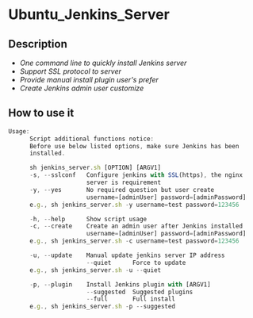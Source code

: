 # Ubuntu_Jenkins_Server

## Description
* *One command line to quickly install Jenkins server*
* *Support SSL protocol to server*
* *Provide manual install plugin user's prefer*
* *Create Jenkins admin user customize*

## How to use it

```javascript
Usage:
      Script additional functions notice:
      Before use below listed options, make sure Jenkins has been
      installed.

      sh jenkins_server.sh [OPTION] [ARGV1]
      -s, --sslconf   Configure jenkins with SSL(https), the nginx
                      server is requirement
      -y, --yes       No required question but user create
                      username=[adminUser] password=[adminPassword]
      e.g., sh jenkins_server.sh -y username=test password=123456

      -h, --help      Show script usage
      -c, --create    Create an admin user after Jenkins installed
                      username=[adminUser] password=[adminPassword]
      e.g., sh jenkins_server.sh -c username=test password=123456

      -u, --update    Manual update jenkins server IP address
                      --quiet      Force to update
      e.g., sh jenkins_server.sh -u --quiet

      -p, --plugin    Install Jenkins plugin with [ARGV1]
                      --suggested  Suggested plugins
                      --full       Full install
      e.g., sh jenkins_server.sh -p --suggested
```

